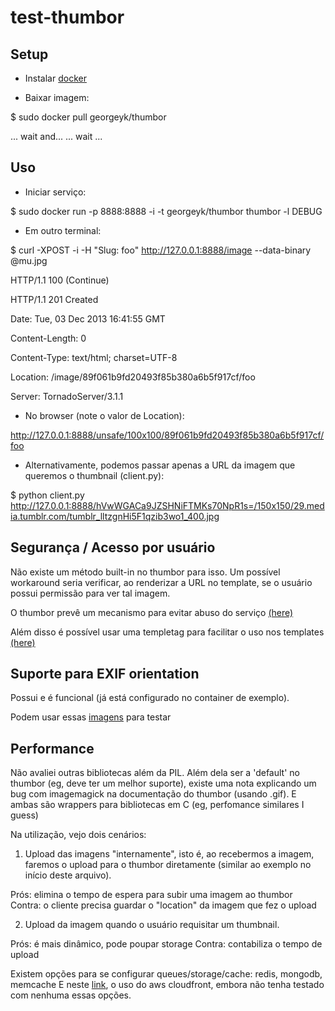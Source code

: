 test-thumbor
============

Setup
-----


* Instalar [docker](http://www.docker.io/gettingstarted/)

* Baixar imagem:

$ sudo docker pull georgeyk/thumbor

... wait and...
... wait ...


Uso
---


* Iniciar serviço:

$ sudo docker run -p 8888:8888 -i -t georgeyk/thumbor thumbor -l DEBUG

* Em outro terminal:

$ curl -XPOST -i -H "Slug: foo" http://127.0.0.1:8888/image --data-binary @mu.jpg


HTTP/1.1 100 (Continue)

HTTP/1.1 201 Created

Date: Tue, 03 Dec 2013 16:41:55 GMT

Content-Length: 0

Content-Type: text/html; charset=UTF-8

Location: /image/89f061b9fd20493f85b380a6b5f917cf/foo

Server: TornadoServer/3.1.1

* No browser (note o valor de Location):

http://127.0.0.1:8888/unsafe/100x100/89f061b9fd20493f85b380a6b5f917cf/foo

* Alternativamente, podemos passar apenas a URL da imagem que queremos o thumbnail (client.py):

$ python client.py
http://127.0.0.1:8888/hVwWGACa9JZSHNiFTMKs70NpR1s=/150x150/29.media.tumblr.com/tumblr_lltzgnHi5F1qzib3wo1_400.jpg


Segurança / Acesso por usuário
------------------------------


Não existe um método built-in no thumbor para isso.
Um possível workaround seria verificar, ao renderizar a URL no template, se o usuário possui permissão para ver tal imagem.

O thumbor prevê um mecanismo para evitar abuso do serviço [(here)](https://github.com/globocom/thumbor/wiki/Security)

Além disso é possível usar uma templetag para facilitar o uso nos templates [(here)](http://tech.yipit.com/2013/01/03/how-yipit-scales-thumbnailing-with-thumbor-and-cloudfront/)


Suporte para EXIF orientation
-----------------------------

Possui e é funcional (já está configurado no container de exemplo).

Podem usar essas [imagens](https://github.com/recurser/exif-orientation-examples) para testar


Performance
-----------

Não avaliei outras bibliotecas além da PIL.
Além dela ser a 'default' no thumbor (eg, deve ter um melhor suporte), existe uma nota explicando um bug com imagemagick na documentação do thumbor (usando .gif).
E ambas são wrappers para bibliotecas em C (eg, perfomance similares I guess)

Na utilização, vejo dois cenários:

1) Upload das imagens "internamente", isto é, ao recebermos a imagem, faremos o upload para o thumbor diretamente (similar ao exemplo no início deste arquivo).

Prós: elimina o tempo de espera para subir uma imagem ao thumbor
Contra: o cliente precisa guardar o "location" da imagem que fez o upload

2) Upload da imagem quando o usuário requisitar um thumbnail.

Prós: é mais dinâmico, pode poupar storage
Contra: contabiliza o tempo de upload


Existem opções para se configurar queues/storage/cache: redis, mongodb, memcache
E neste [link](http://tech.yipit.com/2013/01/03/how-yipit-scales-thumbnailing-with-thumbor-and-cloudfront/), o uso do aws cloudfront, embora não tenha testado com nenhuma essas opções.
